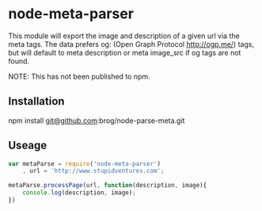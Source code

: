 node-meta-parser
=============
This module will export the image and description of a given url via the meta tags.  The data prefers og: (Open Graph Protocol http://ogp.me/) tags, but will default to meta description or meta image_src if og tags are not found.

NOTE: This has not been published to npm. 


Installation
-------------------
npm install	git@github.com:brog/node-parse-meta.git


Useage
-------------------
```js
var metaParse = require('node-meta-parser')
	, url = 'http://www.stupidventures.com';

metaParse.processPage(url, function(description, image){
	console.log(description, image);
})
```
